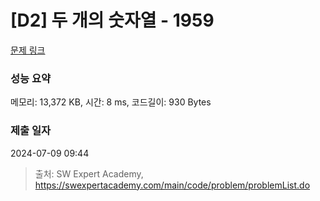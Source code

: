 # [D2] 두 개의 숫자열 - 1959 

[문제 링크](https://swexpertacademy.com/main/code/problem/problemDetail.do?contestProbId=AV5PpoFaAS4DFAUq) 

### 성능 요약

메모리: 13,372 KB, 시간: 8 ms, 코드길이: 930 Bytes

### 제출 일자

2024-07-09 09:44



> 출처: SW Expert Academy, https://swexpertacademy.com/main/code/problem/problemList.do